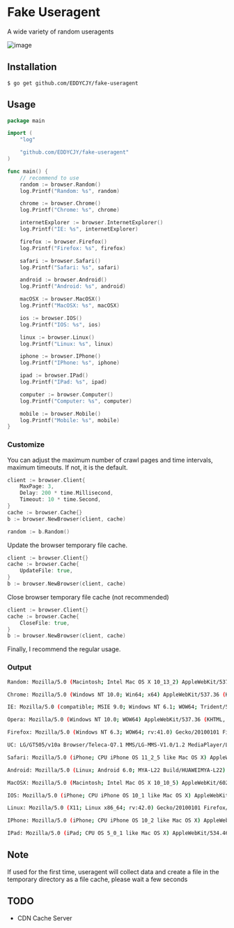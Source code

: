 # Fake Useragent

A wide variety of random useragents

![image](https://api.travis-ci.org/EDDYCJY/fake-useragent.svg?branch=master)

## Installation

```
$ go get github.com/EDDYCJY/fake-useragent
```

## Usage

``` go
package main

import (
	"log"

	"github.com/EDDYCJY/fake-useragent"
)

func main() {
	// recommend to use
	random := browser.Random()
	log.Printf("Random: %s", random)

	chrome := browser.Chrome()
	log.Printf("Chrome: %s", chrome)

	internetExplorer := browser.InternetExplorer()
	log.Printf("IE: %s", internetExplorer)

	firefox := browser.Firefox()
	log.Printf("Firefox: %s", firefox)

	safari := browser.Safari()
	log.Printf("Safari: %s", safari)

	android := browser.Android()
	log.Printf("Android: %s", android)

	macOSX := browser.MacOSX()
	log.Printf("MacOSX: %s", macOSX)

	ios := browser.IOS()
	log.Printf("IOS: %s", ios)

	linux := browser.Linux()
	log.Printf("Linux: %s", linux)

	iphone := browser.IPhone()
	log.Printf("IPhone: %s", iphone)

	ipad := browser.IPad()
	log.Printf("IPad: %s", ipad)

    computer := browser.Computer()
    log.Printf("Computer: %s", computer)

    mobile := browser.Mobile()
    log.Printf("Mobile: %s", mobile)
}
```

### Customize

You can adjust the maximum number of crawl pages and time intervals, maximum timeouts. If not, it is the default.

``` go
client := browser.Client{
	MaxPage: 3,
	Delay: 200 * time.Millisecond,
	Timeout: 10 * time.Second,
}
cache := browser.Cache{}
b := browser.NewBrowser(client, cache)

random := b.Random()
```

Update the browser temporary file cache.

``` go
client := browser.Client{}
cache := browser.Cache{
	UpdateFile: true,
}
b := browser.NewBrowser(client, cache)
```

Close browser temporary file cache (not recommended)

``` go
client := browser.Client{}
cache := browser.Cache{
	CloseFile: true,
}
b := browser.NewBrowser(client, cache)
```

Finally, I recommend the regular usage.

### Output

``` sh
Random: Mozilla/5.0 (Macintosh; Intel Mac OS X 10_13_2) AppleWebKit/537.36 (KHTML, like Gecko) Chrome/63.0.3239.132 Safari/537.36

Chrome: Mozilla/5.0 (Windows NT 10.0; Win64; x64) AppleWebKit/537.36 (KHTML, like Gecko) Chrome/60.0.3112.113 Safari/537.36

IE: Mozilla/5.0 (compatible; MSIE 9.0; Windows NT 6.1; WOW64; Trident/5.0)

Opera: Mozilla/5.0 (Windows NT 10.0; WOW64) AppleWebKit/537.36 (KHTML, like Gecko) Chrome/52.0.2743.82 Safari/537.36 OPR/39.0.2256.48

Firefox: Mozilla/5.0 (Windows NT 6.3; WOW64; rv:41.0) Gecko/20100101 Firefox/41.0

UC: LG/GT505/v10a Browser/Teleca-Q7.1 MMS/LG-MMS-V1.0/1.2 MediaPlayer/LGPlayer/1.0 Java/ASVM/1.1 Profile/MIDP-2.1 Configuration/CLDC-1.1 UNTRUSTED/1.0 UCWEB/2.0 (Java; U; MIDP-2.0; en-US; lg) U2/1.0.0 UCBrowser/8.9.0.251 U2/1.0.0 Mobile

Safari: Mozilla/5.0 (iPhone; CPU iPhone OS 11_2_5 like Mac OS X) AppleWebKit/604.5.6 (KHTML, like Gecko) Version/11.0 Mobile/15D60 Safari/604.1

Android: Mozilla/5.0 (Linux; Android 6.0; MYA-L22 Build/HUAWEIMYA-L22) AppleWebKit/537.36 (KHTML, like Gecko) Chrome/62.0.3202.84 Mobile Safari/537.36

MacOSX: Mozilla/5.0 (Macintosh; Intel Mac OS X 10_10_5) AppleWebKit/602.2.14 (KHTML, like Gecko) Version/10.0.1 Safari/602.2.14

IOS: Mozilla/5.0 (iPhone; CPU iPhone OS 10_1 like Mac OS X) AppleWebKit/602.2.14 (KHTML, like Gecko) Version/10.0 Mobile/14B72 Safari/602.1

Linux: Mozilla/5.0 (X11; Linux x86_64; rv:42.0) Gecko/20100101 Firefox/42.0

IPhone: Mozilla/5.0 (iPhone; CPU iPhone OS 10_2 like Mac OS X) AppleWebKit/602.3.12 (KHTML, like Gecko) Version/10.0 Mobile/14C92 Safari/602.1

IPad: Mozilla/5.0 (iPad; CPU OS 5_0_1 like Mac OS X) AppleWebKit/534.46 (KHTML, like Gecko) Version/5.1 Mobile/9A405 Safari/7534.48.3
```

## Note

If used for the first time, useragent will collect data and create a file in the temporary directory as a file cache, please wait a few seconds

## TODO

- CDN Cache Server

